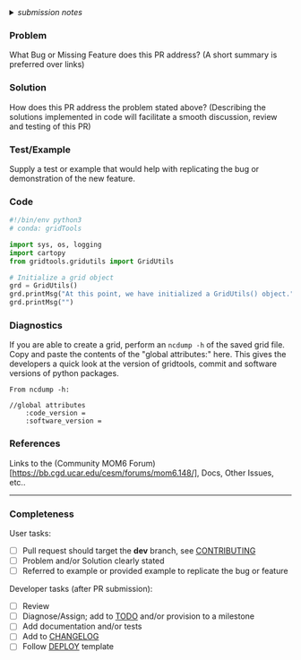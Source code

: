 <details>
  <summary><i>submission notes</i></summary>

```
**Important:** Please sanitize/remove any confidential info like
usernames, passwords, org names, product names/ids, access tokens,
client ids/secrets, or anything else you don't wish to share.

You may also delete this submission notes header if you'd like.
Thank you for contributing!
```
</details>

### Problem

What Bug or Missing Feature does this PR address? (A short summary
is preferred over links)

### Solution

How does this PR address the problem stated above? (Describing the
solutions implemented in code will facilitate a smooth discussion,
review and testing of this PR)

### Test/Example

Supply a test or example that would help with
replicating the bug or demonstration of the new
feature.

### Code

```python
#!/bin/env python3
# conda: gridTools

import sys, os, logging
import cartopy
from gridtools.gridutils import GridUtils

# Initialize a grid object
grd = GridUtils()
grd.printMsg("At this point, we have initialized a GridUtils() object.")
grd.printMsg("")
```

### Diagnostics

If you are able to create a grid, perform an `ncdump -h` of
the saved grid file.  Copy and paste the contents of the
"global attributes:" here.  This gives the developers a
quick look at the version of gridtools, commit and software
versions of python packages.

```text
From ncdump -h:

//global attributes
	:code_version =
	:software_version =
```

### References

Links to the (Community MOM6 Forum)[https://bb.cgd.ucar.edu/cesm/forums/mom6.148/],
Docs, Other Issues, etc..

---

### Completeness

User tasks:
- [ ] Pull request should target the **dev** branch, see [CONTRIBUTING](CONTRIBUTING.md)
- [ ] Problem and/or Solution clearly stated
- [ ] Referred to example or provided example to replicate the bug or feature

Developer tasks (after PR submission):
- [ ] Review
- [ ] Diagnose/Assign; add to [TODO](docs/development/TODO.md) and/or provision to a milestone
- [ ] Add documentation and/or tests
- [ ] Add to [CHANGELOG](docs/development/CHANGELOG.md)
- [ ] Follow [DEPLOY](docs/development/DEPLOY.md) template
